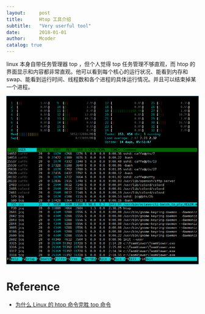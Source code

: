 ```yaml
---
layout:     post
title:      Htop 工具介绍
subtitle:   "Very userful tool"
date:       2018-01-01
author:     Mcoder
catalog: true
---
```


linux 本身自带任务管理器 top ，但个人觉得 top 任务管理不够直观，而 htop 的界面显示和内容都非常直观。他可以看到每个核心的运行状况、能看到内存和swap、能看到运行时间、线程数和各个进程的具体运行情况。并且可以结束掉某一个进程。

![](/imgs/htop.png)

# Reference
- [为什么 Linux 的 htop 命令完胜 top 命令](https://linux.cn/article-3141-1.html)
